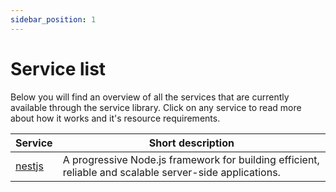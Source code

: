 ```yaml
---
sidebar_position: 1
---
```


# Service list

Below you will find an overview of all the services that are currently available through the service library. Click on any service to read more about how it works and it's resource requirements.

| Service | Short description |
|---|---|
| [nestjs](#) | A progressive Node.js framework for building efficient, reliable and scalable server-side applications. |